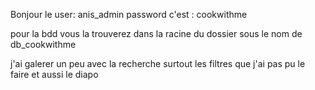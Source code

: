 Bonjour
le user: anis_admin 
password c'est : cookwithme



pour la bdd vous la trouverez dans la racine du dossier sous le nom de db_cookwithme



j'ai galerer un peu avec la recherche surtout les filtres que j'ai pas pu le faire et aussi le diapo
